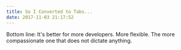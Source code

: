 ```yaml
---
title: So I Converted to Tabs...
date: 2017-11-03 21:17:52
---
```


Bottom line: It's better for more developers. More flexible. The more compassionate one that does not dictate anything.